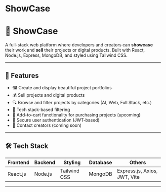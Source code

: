 # ShowCase
# 💼 ShowCase

A full-stack web platform where developers and creators can **showcase** their work and **sell** their projects or digital products. Built with React, Node.js, Express, MongoDB, and styled using Tailwind CSS.

---

## 🚀 Features

- 🖼️ Create and display beautiful project portfolios
- 💰 Sell projects and digital products
- 🔍 Browse and filter projects by categories (AI, Web, Full Stack, etc.)
- 🧠 Tech stack-based filtering
- 🛒 Add-to-cart functionality for purchasing projects (upcoming)
- 🔐 Secure user authentication (JWT-based)
- 💬 Contact creators (coming soon)

---

## 🛠 Tech Stack

| Frontend | Backend | Styling | Database | Others |
|----------|---------|---------|----------|--------|
| React.js | Node.js | Tailwind CSS | MongoDB | Express.js, Axios, JWT, Vite |

---
